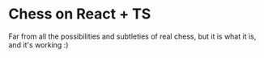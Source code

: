 # Chess on React + TS

Far from all the possibilities and subtleties of real chess, but it is what it is, and it's working :)